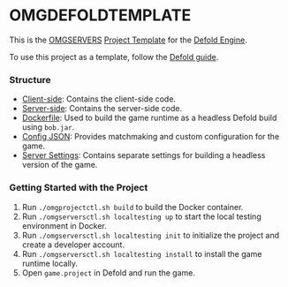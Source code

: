# OMGDEFOLDTEMPLATE

This is
the [OMGSERVERS](https://github.com/OMGSERVERS/omgservers) [Project Template](https://defold.com/manuals/editor-templates/)
for the [Defold Engine](https://github.com/defold/defold).

To use this project as a template, follow the [Defold guide](https://defold.com/manuals/editor-templates/).

### Structure

- [Client-side](https://github.com/OMGSERVERS/omgdefold/tree/main/client): Contains the client-side code.
- [Server-side](https://github.com/OMGSERVERS/omgdefold/tree/main/server): Contains the server-side code.
- [Dockerfile](https://github.com/OMGSERVERS/omgdefold/blob/main/Dockerfile): Used to build the game runtime as a
  headless Defold build using `bob.jar`.
- [Config JSON](https://github.com/OMGSERVERS/omgdefold/blob/main/config.json): Provides matchmaking and custom
  configuration for the game.
- [Server Settings](https://github.com/OMGSERVERS/omgdefold/blob/main/server.settings): Contains separate settings for
  building a headless version of the game.

### Getting Started with the Project

1. Run `./omgprojectctl.sh build` to build the Docker container.
1. Run `./omgserversctl.sh localtesting up` to start the local testing environment in Docker.
1. Run `./omgserversctl.sh localtesting init` to initialize the project and create a developer account.
1. Run `./omgserversctl.sh localtesting install` to install the game runtime locally.
1. Open `game.project` in Defold and run the game.
